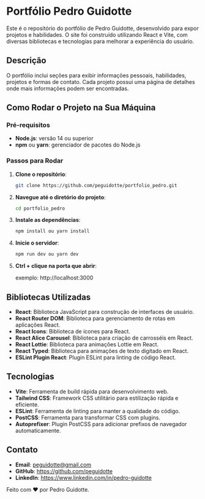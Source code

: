 # Portfólio Pedro Guidotte

Este é o repositório do portfólio de Pedro Guidotte, desenvolvido para expor projetos e habilidades. O site foi construído utilizando React e Vite, com diversas bibliotecas e tecnologias para melhorar a experiência do usuário.

## Descrição

O portfólio inclui seções para exibir informações pessoais, habilidades, projetos e formas de contato. Cada projeto possui uma página de detalhes onde mais informações podem ser encontradas.

## Como Rodar o Projeto na Sua Máquina

### Pré-requisitos

- **Node.js**: versão 14 ou superior
- **npm** ou **yarn**: gerenciador de pacotes do Node.js 

### Passos para Rodar

1. **Clone o repositório**:

    ```sh
    git clone https://github.com/peguidotte/portfolio_pedro.git
    ```

2. **Navegue até o diretório do projeto**:

    ```sh
    cd portfolio_pedro
    ```

3. **Instale as dependências**:

    ```sh
    npm install ou yarn install
    ```

4. **Inicie o servidor**:

    ```sh
    npm run dev ou yarn dev
    ```

5. **Ctrl + clique na porta que abrir**:

    exemplo: http://localhost:3000

## Bibliotecas Utilizadas

- **React**: Biblioteca JavaScript para construção de interfaces de usuário.
- **React Router DOM**: Biblioteca para gerenciamento de rotas em aplicações React.
- **React Icons**: Biblioteca de ícones para React.
- **React Alice Carousel**: Biblioteca para criação de carrosséis em React.
- **React Lottie**: Biblioteca para animações Lottie em React.
- **React Typed**: Biblioteca para animações de texto digitado em React.
- **ESLint Plugin React**: Plugin ESLint para linting de código React.

## Tecnologias

- **Vite**: Ferramenta de build rápida para desenvolvimento web.
- **Tailwind CSS**: Framework CSS utilitário para estilização rápida e eficiente.
- **ESLint**: Ferramenta de linting para manter a qualidade do código.
- **PostCSS**: Ferramenta para transformar CSS com plugins.
- **Autoprefixer**: Plugin PostCSS para adicionar prefixos de navegador automaticamente.

## Contato

- **Email**: peguidotte@gmail.com
- **GitHub**: https://github.com/peguidotte
- **LinkedIn**: https://www.linkedin.com/in/pedro-guidotte

Feito com ❤️ por Pedro Guidotte. 